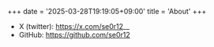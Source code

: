 +++
date = '2025-03-28T19:19:05+09:00'
title = 'About'
+++


- X (twitter): https://x.com/se0r12__
- GitHub: https://github.com/se0r12

